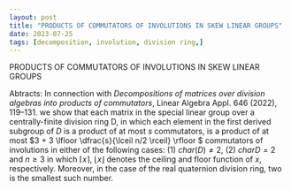 ```yaml
---
layout: post
title: "PRODUCTS OF COMMUTATORS OF INVOLUTIONS IN SKEW LINEAR GROUPS"
date: 2023-07-25
tags: [decomposition, involution, division ring,]
---
```


PRODUCTS OF COMMUTATORS OF INVOLUTIONS IN SKEW LINEAR GROUPS

Abtracts: In connection with _Decompositions of matrices over division algebras into products of commutators_, Linear Algebra Appl. 646 (2022), 119–131. we show that each matrix in the special linear group over a centrally-finite division ring D, in which each element in the first derived subgroup of $D$ is a product of at most $s$ commutators, is a product of at most $3 + 3 \lfloor \dfrac{s}{\lceil n/2 \rceil} \rfloor $ commutators of involutions in either of the following cases:
(1) $char(D) \neq 2$,
(2) $charD = 2$ and $n \geq  3$
in which $\lceil x\rceil$, $\lfloor x \rfloor$ denotes the ceiling and floor function of $x$, respectively. Moreover, in the case of the real quaternion division ring, two is the smallest such number.


